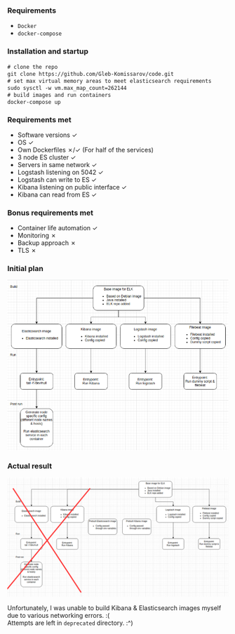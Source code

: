 ### Requirements  
 - `Docker`
 - `docker-compose`

### Installation and startup

```
# clone the repo
git clone https://github.com/Gleb-Komissarov/code.git
# set max virtual memory areas to meet elasticsearch requirements
sudo sysctl -w vm.max_map_count=262144
# build images and run containers   
docker-compose up
```

### Requirements met
 - Software versions ✓
 - OS ✓
 - Own Dockerfiles ✗/✓ (For half of the services)
 - 3 node ES cluster ✓
 - Servers in same network ✓
 - Logstash listening on 5042 ✓
 - Logstash can write to ES ✓
 - Kibana listening on public interface ✓
 - Kibana can read from ES ✓
### Bonus requirements met
 - Container life automation ✓
 - Monitoring ✗
 - Backup approach ✗
 - TLS ✗

### Initial plan
![](media/initial-plan.png)


### Actual result
![](media/actual-result.png)

Unfortunately, I was unable to build Kibana & Elasticsearch images myself due to various networking errors. :(  
Attempts are left in `deprecated` directory. :^)

